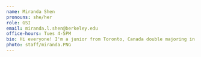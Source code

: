 ```yaml
---
name: Miranda Shen
pronouns: she/her
role: GSI
email: miranda.l.shen@berkeley.edu
office-hours: Tues 4-5PM
bio: Hi everyone! I'm a junior from Toronto, Canada double majoring in Data Science and Psychology. I'm involved in neuroscience research and consulting here at Cal, but outside of work, I love painting, baking, and exploring Berkeley with my friends!
photo: staff/miranda.PNG
---
```

